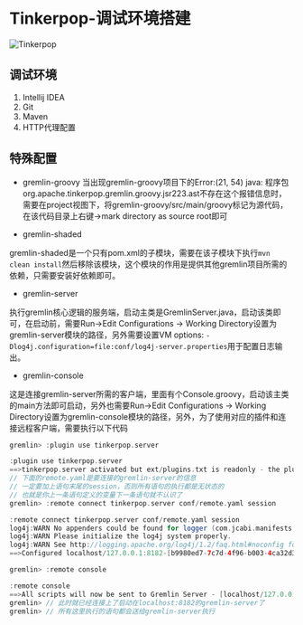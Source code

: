 # Tinkerpop-调试环境搭建

![Tinkerpop](https://raw.githubusercontent.com/apache/tinkerpop/master/docs/static/images/tinkerpop3-splash.png)
## 调试环境

1. Intellij IDEA
2. Git
3. Maven
4. HTTP代理配置

## 特殊配置

* gremlin-groovy
当出现gremlin-groovy项目下的Error:(21, 54) java: 程序包org.apache.tinkerpop.gremlin.groovy.jsr223.ast不存在这个报错信息时，需要在project视图下，将gremlin-groovy/src/main/groovy标记为源代码，在该代码目录上右键->mark directory as source root即可

* gremlin-shaded

gremlin-shaded是一个只有pom.xml的子模块，需要在该子模块下执行`mvn clean install`然后移除该模块，这个模块的作用是提供其他gremlin项目所需的依赖，只需要安装好依赖即可。

* gremlin-server

执行gremlin核心逻辑的服务端，启动主类是GremlinServer.java，启动该类即可，在启动前，需要Run->Edit Configurations -> Working Directory设置为gremlin-server模块的路径，另外需要设置VM options: `-Dlog4j.configuration=file:conf/log4j-server.properties`用于配置日志输出。

* gremlin-console

这是连接gremlin-server所需的客户端，里面有个Console.groovy，启动该主类的main方法即可启动，另外也需要Run->Edit Configurations -> Working Directory设置为gremlin-console模块的路径，另外，为了使用对应的插件和连接远程客户端，需要执行以下代码
```groovy
gremlin> :plugin use tinkerpop.server

:plugin use tinkerpop.server
==>tinkerpop.server activated but ext/plugins.txt is readonly - the plugin list will remain unchanged on console restart
// 下面的remote.yaml是要连接的gremlin-server的信息
// 一定要加上语句末尾的session，否则所有语句的执行都是无状态的
// 也就是你上一条语句定义的变量下一条语句就不认识了
gremlin> :remote connect tinkerpop.server conf/remote.yaml session

:remote connect tinkerpop.server conf/remote.yaml session
log4j:WARN No appenders could be found for logger (com.jcabi.manifests.Manifests).
log4j:WARN Please initialize the log4j system properly.
log4j:WARN See http://logging.apache.org/log4j/1.2/faq.html#noconfig for more info.
==>Configured localhost/127.0.0.1:8182-[b9980ed7-7c7d-4f96-b003-4ca32d3f0c9a]

gremlin> :remote console

:remote console
==>All scripts will now be sent to Gremlin Server - [localhost/127.0.0.1:8182]-[b9980ed7-7c7d-4f96-b003-4ca32d3f0c9a] - type ':remote console' to return to local mode
gremlin> // 此时就已经连接上了启动在localhost:8182的gremlin-server了
gremlin> // 所有这里执行的语句都会送给gremlin-server执行
```
